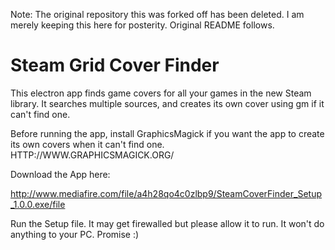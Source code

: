 Note: The original repository this was forked off has been deleted. I am merely keeping this here for posterity. Original README follows.
# Steam Grid Cover Finder
This electron app finds game covers for all your games in the new Steam library. It searches multiple sources, and creates its own cover using gm if it can't find one. 

Before running the app, install GraphicsMagick if you want the app to create its own covers when it can't find one. 
HTTP://WWW.GRAPHICSMAGICK.ORG/

Download the App here:

http://www.mediafire.com/file/a4h28qo4c0zlbp9/SteamCoverFinder_Setup_1.0.0.exe/file

Run the Setup file. It may get firewalled but please allow it to run. It won't do anything to your PC. Promise :)
